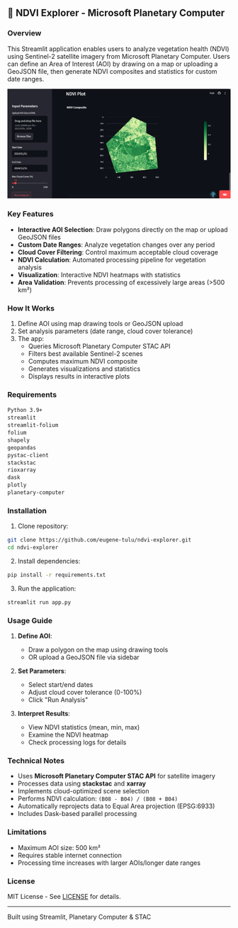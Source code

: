 ## 🌿 NDVI Explorer - Microsoft Planetary Computer

### Overview
This Streamlit application enables users to analyze vegetation health (NDVI) using Sentinel-2 satellite imagery from Microsoft Planetary Computer. Users can define an Area of Interest (AOI) by drawing on a map or uploading a GeoJSON file, then generate NDVI composites and statistics for custom date ranges.

![App Screenshot](screenshot.png)

### Key Features
- **Interactive AOI Selection**: Draw polygons directly on the map or upload GeoJSON files
- **Custom Date Ranges**: Analyze vegetation changes over any period
- **Cloud Cover Filtering**: Control maximum acceptable cloud coverage
- **NDVI Calculation**: Automated processing pipeline for vegetation analysis
- **Visualization**: Interactive NDVI heatmaps with statistics
- **Area Validation**: Prevents processing of excessively large areas (>500 km²)

### How It Works
1. Define AOI using map drawing tools or GeoJSON upload
2. Set analysis parameters (date range, cloud cover tolerance)
3. The app:
   - Queries Microsoft Planetary Computer STAC API
   - Filters best available Sentinel-2 scenes
   - Computes maximum NDVI composite
   - Generates visualizations and statistics
   - Displays results in interactive plots

### Requirements
```bash
Python 3.9+
streamlit
streamlit-folium
folium
shapely
geopandas
pystac-client
stackstac
rioxarray
dask
plotly
planetary-computer
```

### Installation
1. Clone repository:
```bash
git clone https://github.com/eugene-tulu/ndvi-explorer.git
cd ndvi-explorer
```

2. Install dependencies:
```bash
pip install -r requirements.txt
```

3. Run the application:
```bash
streamlit run app.py
```

### Usage Guide
1. **Define AOI**:
   - Draw a polygon on the map using drawing tools
   - OR upload a GeoJSON file via sidebar

2. **Set Parameters**:
   - Select start/end dates
   - Adjust cloud cover tolerance (0-100%)
   - Click "Run Analysis"

3. **Interpret Results**:
   - View NDVI statistics (mean, min, max)
   - Examine the NDVI heatmap
   - Check processing logs for details

### Technical Notes
- Uses **Microsoft Planetary Computer STAC API** for satellite imagery
- Processes data using **stackstac** and **xarray**
- Implements cloud-optimized scene selection
- Performs NDVI calculation: `(B08 - B04) / (B08 + B04)`
- Automatically reprojects data to Equal Area projection (EPSG:6933)
- Includes Dask-based parallel processing

### Limitations
- Maximum AOI size: 500 km²
- Requires stable internet connection
- Processing time increases with larger AOIs/longer date ranges

### License
MIT License - See [LICENSE](LICENSE) for details.

---
Built using Streamlit, Planetary Computer & STAC
